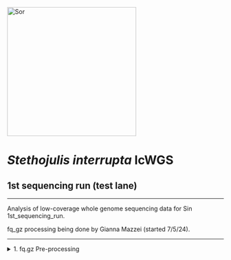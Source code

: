 <img src="https://inaturalist-open-data.s3.amazonaws.com/photos/236392150/original.jpg" alt="Sor" width="300"/>

# _Stethojulis interrupta_ lcWGS

## 1st sequencing run (test lane)
---
Analysis of low-coverage whole genome sequencing data for Sin 1st_sequencing_run.

fq_gz processing being done by Gianna Mazzei (started 7/5/24).

---

<details><summary>1. fq.gz Pre-processing</summary>
	
## 1. fq.gz Pre-processing
→ (*) _denotes steps with MultiQC Report Analyses_
<details><summary>0. Set-up</summary>
<p>

## 0. Set-up

Began by making a new repo on Github titled "pire_stethojulis_interrupta_lcwgs" 

Then went to my terminal and cloned the repo
```
[hpc-0356@wahab-01 ~]$ cd /archive/carpenterlab/pire/
[hpc-0356@wahab-01 pire]$ git clone {https://github.com/philippinespire/pire_stethojulis_interrupta_lcwgs}
```
Get a .gitignore file from another PIRE species repo and copy it here, then push this file to github.
```
[hpc-0356@wahab-01 pire]$ cd pire_stethojulis_interrupta_lcwgs
[hpc-0356@wahab-01 pire_stethojulis_interrupta_lcwgs]$ cp ../pire_taeniamia_zosterophora_lcwgs/.gitignore .
[hpc-0356@wahab-01 pire_stethojulis_interrupta_lcwgs]$ git pull
[hpc-0356@wahab-01 pire_stethojulis_interrupta_lcwgs]$ git add .gitignore
[hpc-0356@wahab-01 pire_stethojulis_interrupta_lcwgs]$ git commit -m "add gitignore"
[hpc-0356@wahab-01 pire_stethojulis_interrupta_lcwgs]$ git push
```
Make 1st sequencing run directory
```
[hpc-0356@wahab-01 pire_stethojulis_interrupta_lcwgs]$ mkdir 1st_sequencing_run
```
</p>

---
</details>

<details><summary>1. Get raw data</summary>
<p>

## 1. Get raw data

```
[hpc-0356@wahab-01 pire_stethojulis_interrupta_lcwgs]$ cd 1st_sequencing_run
[hpc-0356@wahab-01 1st_sequencing_run]$ rsync -r /archive/carpenterlab/pire/downloads/stethojulis_interrupta/1st_sequencing_run-lcwgs/fq_raw 1st_sequencing_run
```

</p>

---
</details>

<details><summary>2. Proofread the decode file</summary>
<p>

## 2. Proofread the decode file

```
[hpc-0356@wahab-01 fq_raw]$ cat Sin_lcwgs-testlane_SequenceNameDecode.tsv
```
Checked that I have sequencing data for all individuals in the decode file:
```
salloc
bash

[hpc-0356@d5-w6420b-23 fq_raw]$ ls *1.fq.gz | wc -l 
				ls *2.fq.gz | wc -l 
90
90
```
Number of lines:
```
[hpc-0356@d5-w6420b-23 fq_raw]$ wc -l Sin_lcwgs-testlane_SequenceNameDecode.tsv
89 Sin_lcwgs-testlane_SequenceNameDecode.tsv
```
Are there duplicates?
```
[hpc-0356@d5-w6420b-23 fq_raw]$ cat Sin_lcwgs-testlane_SequenceNameDecode.tsv| sort | uniq | wc -l
89
```
***Skip steps 3 and 4***

---
</details>

<details><summary>5. Perform a renaming dry run</summary>

## 5. Perform a renaming dry run

```
[hpc-0356@d1-w6420a-23 fq_raw]$ bash /home/e1garcia/shotgun_PIRE/pire_fq_gz_processing/renameFQGZ.bash Sin_lcwgs-testlane_SequenceNameDecode.tsv
```
---

</details>

<details><summary>6. Rename the files</summary>
	
## 6. Rename the files
```
[hpc-0356@d1-w6420a-23 fq_raw]$ bash /home/e1garcia/shotgun_PIRE/pire_fq_gz_processing/renameFQGZ.bash Sin_lcwgs-testlane_SequenceNameDecode.tsv rename
```
---

</details>

<details><summary>7. Check the quality of raw data (*)</summary>

## 7. Check the quality of raw data (*)

Execute `Multi_FASTQC.sh`:
```
[hpc-0356@d5-w6420b-23 1st_sequencing_run]$ sbatch /home/e1garcia/shotgun_PIRE/pire_fq_gz_processing/Multi_FASTQC.sh "fq_raw" "fqc_raw_report"  "fq.gz"
Submitted batch job 3347515
```

### MultiQC output (fq_raw/fqc_raw_report.html):
* Overall, Albatross samples have much higher read counts
	* The Undetermined library has 166.8 million reads
	* Proportion of Undetermined Reads: 0.177
 * Almost all samples are failing Per Base Sequence Content
 * At this point, there are many overrepresented sequences (almost all failed) as well as high adapter content (all failed)

```
‣ % duplication - 
	• Alb: 20 - 50.1%
 	• Contemp: 0 - 16.6%
	• Undertermined: 34.9 - 35.8%
‣ GC content - 
	• Alb: 42 - 54%, 62%: [Sin-APnd_005-Ex1-4B-lcwgs-1-1.2]
 	• Contemp: 43 - 54%
	• Undetermined: 47 - 54%
‣ number of reads - 
	• Alb: 3.3 - 62.8 mil
 	• Contemp: 0 - 7.2 mil
	• Undetermined: 166.8 mil
```
---

</details>

<details><summary>8. First trim (*)</summary>
<p>

## 8. First trim (*)
	
```
[hpc-0356@wahab-01 1st_sequencing_run]$ sbatch /home/e1garcia/shotgun_PIRE/pire_fq_gz_processing/runFASTP_1st_trim.sbatch fq_raw fq_fp1
Submitted batch job 3349635
```

### Review the FastQC output (fq_fp1/1st_fastp_report.html):
After 1st trim:
* `Sin-CPnd_016-Ex1-1E-lcwgs-1-1` has only 24 reads
* After filtering, GC content appears to have stabilized, except for `Sin-CPnd_016-Ex1-1E-lcwgs-1-1`. This volatility is likely from the low read count.

```  
‣ % duplication - 
    	• Albatross: 1.3 - 8.4%, 17.4%: [Sin-APnd_023-Ex1-6D], 23.7%: [Sin-APnd_006-Ex1-4C]
	• Contemporary: 0.0 - 6.9% 
	• Undetermined: 1.7%
‣ GC content -
    	• Albatross: 36.9 - 40.4%
	• Contemporary: 39.4 - 44.8%
	• Undetermined:39.2%
‣ passing filter - 
    	• Albatross: 66.9%: [Sin-APnd_005-Ex1-4B], 89.4 - 94.6%
	• Contemporary: 84.6 - 95.9%
	• Undetermined: 73.0%
‣ % adapter - 
    	• Albatross: 82.3 - 96.2%
	• Contemporary: 48.7 - 93.4%
	• Undetermined: 83.6%
‣ number of reads - 
    	• Albatross: - 125.5 mil
	• Contemporary: 0 - 14.4 mil
	• Undetermined: 333.5 mil
```

---
</details>

<details><summary>9. Remove duplicates with clumpify (*)</summary>
<p>

## 9. Remove duplicates with clumpify (*)

### 9a. Remove duplicates
 ```
[hpc-0356@wahab-01 1st_sequencing_run]$ bash /home/e1garcia/shotgun_PIRE/pire_fq_gz_processing/runCLUMPIFY_r1r2_array.bash fq_fp1 fq_fp1_clmp /scratch/hpc-0356 20
Submitted batch job 3349789
```

### 9c. Check duplicate removal success

Clumpify Successfully worked on all samples
```
[hpc-0356@wahab-01 1st_sequencing_run]$ salloc
[hpc-0356@d6-w6420b-07 1st_sequencing_run]$ enable_lmod
[hpc-0356@d6-w6420b-07 1st_sequencing_run]$ module load container_env R/4.3 
[hpc-0356@d4-w6420b-07 1st_sequencing_run]$ crun R < /home/e1garcia/shotgun_PIRE/pire_fq_gz_processing/checkClumpify_EG.R --no-save
[hpc-0356@d6-w6420b-07 1st_sequencing_run]$ exit
```
### 9d. Clean the scratch drive
```
[hpc-0356@wahab-01 1st_sequencing_run]$ sbatch /home/e1garcia/shotgun_PIRE/pire_fq_gz_processing/cleanSCRATCH.sbatch /scratch/hpc-0356 "*clumpify*temp*"
Submitted batch job 3349945
```
### 9e. Generate metadata on deduplicated FASTQ files (*)
```
[hpc-0356@wahab-01 1st_sequencing_run]$ sbatch /home/e1garcia/shotgun_PIRE/pire_fq_gz_processing/Multi_FASTQC.sh "fq_fp1_clmp" "fqc_clmp_report"  "fq.gz"
Submitted batch job 3349946
```

**Results** (fq_fp1_clmp/fqc_clmp_report.html): 
* `Sin-CPnd_016-Ex1-1E-lcwgs-1-1` still very volatile on Per Sequence GC Content -> low read count
* Still quite a few overrepresented sequences
* % duplication going down

```
‣ % duplication - 
    • Alb: 1.8 - 6.4%
    • Contemp: 0 - 1.3%
    • Undetermined: 4.7%
‣ GC content - 
    • Alb: 36 - 41%
    • Contemp: 39 - 44%
    • Undetermined: 40%
‣ length - 
    • Alb: 77 - 88 bp
    • Contemp: 81 - 130 bp
    • Undetermined: 85 bp
‣ number of reads -
    • Alb: 2.5 - 37.8 mil
    • Contemp: 0 - 1.7 mil, 6.3 mil: [Sin-CPnd_088-Ex1-2D]
    • Undetermined: 83.3 mil
```
</p>

---
</details>


<details><summary>10. Second trim (*)</summary>
<p>

## 10. Second trim (*)
 
```
[hpc-0356@wahab-01 1st_sequencing_run]$ sbatch /home/e1garcia/shotgun_PIRE/pire_fq_gz_processing/runFASTP_2.sbatch fq_fp1_clmp fq_fp1_clmp_fp2 33
Submitted batch job 3350043
```

### Review the FastQC output (fq_fp1_clmp_fp2/2nd_fastp_report.html):
After 2nd trim:
* 

```
‣ % duplication -
	• Alb: 
	• Contemp: 
	• Undetermined: 
‣ GC content -
	• Alb: 
	• Contemp: 
	• Undetermined: 
‣ passing filter -
	• Alb: 
	• Contemp: 
	• Undetermined: 
‣ % adapter -
	• Alb: 
	• Contemp: 
	• Undetermined: 
‣ number of reads -
	• Alb: 
	• Contemp: 
	• Undetermined: 
```

---
</details>

<details><summary>11. Decontaminate files (*)</summary>
<p>

## 11. Decontaminate files (*)

<details><summary>11a. Run fastq_screen</summary>
	
### 11a. Run fastq_screen

```
[hpc-0356@wahab-01 1st_sequencing_run]$ bash
[hpc-0356@wahab-01 1st_sequencing_run]$ fqScrnPATH=/home/e1garcia/shotgun_PIRE/pire_fq_gz_processing/runFQSCRN_6.bash
indir=fq_fp1_clmp_fp2
[hpc-0356@wahab-01 1st_sequencing_run]$ outdir=/scratch/hpc-0356/fq_fp1_clmp_fp2_fqscrn
nodes=20
[hpc-0356@wahab-01 1st_sequencing_run]$ bash $fqScrnPATH $indir $outdir $nodes
```
---

</details>

<details><summary>11b. Check for Errors</summary>
	
### 11b. Check for Errors

```
[hpc-0356@wahab-01 1st_sequencing_run]$ bash
[hpc-0356@wahab-01 1st_sequencing_run]$ outdir=/scratch/hpc-0356/fq_fp1_clmp_fp2_fqscrn
[hpc-0356@wahab-01 1st_sequencing_run]$ sbatch /home/e1garcia/shotgun_PIRE/pire_fq_gz_processing/validateFQ.sbatch $outdir "*filter.fastq.gz"
Submitted batch job 3351748

# when complete check the $outdir/fqValidateReport.txt file
less -S $outdir/fqValidationReport.txt file
```
#### Confirm files were succesfully completed:

Check that all 5 files were created for each fqgz file:
```
[hpc-0356@wahab-01 1st_sequencing_run]$ ls $outdir/*r1.tagged.fastq.gz | wc -l
					ls $outdir/*r2.tagged.fastq.gz | wc -l
					ls $outdir/*r1.tagged_filter.fastq.gz | wc -l
					ls $outdir/*r2.tagged_filter.fastq.gz | wc -l 
					ls $outdir/*r1_screen.txt | wc -l
					ls $outdir/*r2_screen.txt | wc -l
					ls $outdir/*r1_screen.png | wc -l
					ls $outdir/*r2_screen.png | wc -l
					ls $outdir/*r1_screen.html | wc -l
					ls $outdir/*r2_screen.html | wc -l
90
90
90
90
90
90
90
90
90
90
```
For each, you should have the same number as the number of input files (number of fq.gz files):
```
[hpc-0356@wahab-01 1st_sequencing_run]$ ls $indir/*r1.fq.gz | wc -l
                                        ls $indir/*r2.fq.gz | wc -l
90
90
```
Check for any errors in the `*out` files: (none)
```
[hpc-0356@wahab-01 1st_sequencing_run]$ grep 'error' slurm-fqscrn.*out
					grep 'No reads in' slurm-fqscrn.*out
					grep 'FATAL' slurm-fqscrn.*out
```
Looked at the outfiles to see if there are any unzipped files with the word temp, which means that the job didn't finish and needs to be rerun: (none)
```
[hpc-0356@wahab-01 1st_sequencing_run]$ outdir=/scratch/hpc-0356/fq_fp1_clmp_fp2_fqscrn
					ls $outdir/*temp*
ls: cannot access '/scratch/hpc-0356/fq_fp1_clmp_fp2_fqscrn/*temp*': No such file or directory
```

**Since fq screen worked properly, there are no files that need to be rerun!**

---

</details>

<details><summary>11e. Move output files</summary>
	
### 11e. Move output files
The recommended instructions using `screen mv` have not been working for me so I did this:
```
[hpc-0356@wahab-01 1st_sequencing_run]$ mv /scratch/hpc-0356/fq_fp1_clmp_fp2_fqscrn/Sin* /archive/carpenterlab/pire/pire_stethojulis_interrupta_lcwgs/1st_sequencing_run/fq_fp1_clmp_fp2_fqscrn

#for some reason mv /scratch/hpc-0356/fq_fp1_clmp_fp2_fqscrn/Undetermined* did not work so I had to move each file:

[hpc-0356@wahab-01 1st_sequencing_run]$ mv /scratch/hpc-0356/fq_fp1_clmp_fp2_fqscrn/Undetermined.clmp.fp2_r1_screen.html \
   					/scratch/hpc-0356/fq_fp1_clmp_fp2_fqscrn/Undetermined.clmp.fp2_r1_screen.png \
   					/scratch/hpc-0356/fq_fp1_clmp_fp2_fqscrn/Undetermined.clmp.fp2_r1_screen.txt \
   					/scratch/hpc-0356/fq_fp1_clmp_fp2_fqscrn/Undetermined.clmp.fp2_r1.tagged.fastq.gz \
   					/scratch/hpc-0356/fq_fp1_clmp_fp2_fqscrn/Undetermined.clmp.fp2_r1.tagged_filter.fastq.gz \
   					/scratch/hpc-0356/fq_fp1_clmp_fp2_fqscrn/Undetermined.clmp.fp2_r2_screen.html \
   					/scratch/hpc-0356/fq_fp1_clmp_fp2_fqscrn/Undetermined.clmp.fp2_r2_screen.png \
   					/scratch/hpc-0356/fq_fp1_clmp_fp2_fqscrn/Undetermined.clmp.fp2_r2_screen.txt \
   					/scratch/hpc-0356/fq_fp1_clmp_fp2_fqscrn/Undetermined.clmp.fp2_r2.tagged.fastq.gz \
					/scratch/hpc-0356/fq_fp1_clmp_fp2_fqscrn/Undetermined.clmp.fp2_r2.tagged_filter.fastq.gz \
					/archive/carpenterlab/pire/pire_stethojulis_interrupta_lcwgs/1st_sequencing_run/fq_fp1_clmp_fp2_fqscrn/

[hpc-0356@wahab-01 1st_sequencing_run]$ mv /scratch/hpc-0356/fq_fp1_clmp_fp2_fqscrn/fqValidationReport.txt /archive/carpenterlab/pire/pire_stethojulis_interrupta_lcwgs/1st_sequencing_run/fq_fp1_clmp_fp2_fqscrn/

```
---
</details>

<details><summary>11f. Run MultiQC (*)</summary>
	
### 11f. Run MultiQC (*)

```
[hpc-0356@wahab-01 1st_sequencing_run]$ sbatch /home/e1garcia/shotgun_PIRE/pire_fq_gz_processing/runMULTIQC.sbatch fq_fp1_clmp_fp2_fqscrn fastq_screen_report
Submitted batch job 3353560
```

Review the MultiQC output (fq_fp1_clmp_fp2_fqscrn/fastq_screen_report.html):
*

```
‣ multiple genomes -
	• Alb: 
	• Contemp: 
	• Undetermined: 
‣ no hits -
	• Alb: 
	• Contemp: 
	• Undetermined:
```

</details>

---

</details>

<details><summary>12. Repair FASTQ Files Messed Up by FASTQ_SCREEN (*)</summary>
<p>

## 12. Repair FASTQ Files Messed Up by FASTQ_SCREEN (*)

#### Execute `runREPAIR.sbatch`

Next we need to re-pair our reads. `runREPAIR.sbatch` matches up forward (r1) and reverse (r2) reads so that the `*1.fq.gz` and `*2.fq.gz` files have reads in the same order
```
[hpc-0356@wahab-01 1st_sequencing_run]$ sbatch /home/e1garcia/shotgun_PIRE/pire_fq_gz_processing/runREPAIR.sbatch fq_fp1_clmp_fp2_fqscrn fq_fp1_clmp_fp2_fqscrn_rprd 5
Submitted batch job 3353569 
```
#### Confirm that the paired end fq.gz files are complete and formatted correctly:

Start by running the script:
```
[hpc-0356@wahab-01 1st_sequencing_run]$ bash
[hpc-0356@wahab-01 1st_sequencing_run]$ SCRIPT=/home/e1garcia/shotgun_PIRE/pire_fq_gz_processing/validateFQPE.sbatch 
                                        DIR=fq_fp1_clmp_fp2_fqscrn_rprd
                                        fqPATTERN="*fq.gz"
[hpc-0356@wahab-01 1st_sequencing_run]$ sbatch $SCRIPT $DIR $fqPATTERN
Submitted batch job 3353571
```

Check the SLURM `out` file and `fqValidationReport.txt` to determine if all of the fqgz files are valid
```
[hpc-0356@wahab-01 1st_sequencing_run]$ cat valiate_FQ_-3353571.out
PAIRED END FASTQ VALIDATION REPORT

Directory: fq_fp1_clmp_fp2_fqscrn_rprd
File Pattern: *fq.gz
File extensions found: .R1.fq.gz .R2.fq.gz

Number of paired end fq files evaluated: 90
Number of paired end fq files validated: 90

Errors Reported:
```
#### Run `Multi_FASTQC`
```
[hpc-0356@wahab-01 1st_sequencing_run]$ sbatch /home/e1garcia/shotgun_PIRE/pire_fq_gz_processing/Multi_FASTQC.sh "./fq_fp1_clmp_fp2_fqscrn_rprd" "fqc_rprd_report" "fq.gz"
Submitted batch job 3353747
```

#### Review MultiQC output (fq_fp1_clmp_fp2_fqscrn_rprd/fqc_rprd_report.html):
*

```
‣ % duplication -
	• Alb: 
	• Contemp: 
	• Undetermined: 
‣ GC content -
	• Alb: 
	• Contemp: 
	• Undetermined:
‣ length -
	• Alb: 
	• Contemp: 
	• Undetermined:
‣ number of reads -
	• Alb: 
	• Contemp: 
	• Undetermined:
```

---

</details>

<details><summary>14. Clean Up</summary>
<p>

## 14. Clean Up

Move any .out files into the logs dir
```
[hpc-0356@wahab-01 1st_sequencing_run]$ mkdir logs
[hpc-0356@wahab-01 1st_sequencing_run]$ mv *out logs/
```

---

</details>

<details><summary>15. Map Repaired `fq.gz` to Reference Genome</summary>
<p>

## 15. Map Repaired `fq.gz` to Reference Genome

The following steps 15 & 16 are from the [pire_lcwgs_data_processing repo](https://github.com/philippinespire/pire_lcwgs_data_processing).

### Get your reference genome

Make a new directory `refGenome` and `cd` into it
```
[hpc-0356@wahab-01 1st_sequencing_run]$ mkdir refGenome
[hpc-0356@wahab-01 1st_sequencing_run]$ cd refGenome/
```

This species is not on ncbi, but we do have a reference genome in house. Copy this file `scaffolds.fasta` into refGenome:
```
[hpc-0356@wahab-01 refGenome]$ cp /home/e1garcia/shotgun_PIRE/pire_ssl_data_processing/stethojulis_interrupta/SPAdes_allLibs_decontam_R1R2_noIsolate/scaffolds.fasta /archive/carpenterlab/pire/pire_stethojulis_interrupta_lcwgs/1st_sequencing_run/refGenome/
```

### Map your reads to your reference genome
Start by cloning the dDocentHPC repo to gain access to the scripts we need to run:
```
[hpc-0356@wahab-01 1st_sequencing_run]$ git clone https://github.com/cbirdlab/dDocentHPC
```
Create a `mkBAM_ddocent` directory and copy all `fq.gz` files from `fq_fp1_clmp_fp2_fqscrn_rprd` into this new directory:
```
[hpc-0356@wahab-01 1st_sequencing_run]$ mkdir mkBAM_ddocent
[hpc-0356@wahab-01 1st_sequencing_run]$ rsync fq_fp1_clmp_fp2_fqscrn_rprd/*fq.gz mkBAM_ddocent
```
Copy the reference genome to `mkBAM_ddocent` as well as the scripts we need to run:
```
[hpc-0356@wahab-01 1st_sequencing_run]$ cp refGenome/scaffolds.fasta mkBAM_ddocent/reference.denovoSSL.Sin.fasta

[hpc-0356@wahab-01 1st_sequencing_run]$ cd mkBAM_ddocent/
[hpc-0356@wahab-01 mkBAM_ddocent]$ cp ../dDocentHPC/configs/config.6.lcwgs .
[hpc-0356@wahab-01 mkBAM_ddocent]$ cp ../dDocentHPC/dDocentHPC.sbatch .
```
Before moving forward, I needed to edit the `config.6.lcwgs` file to suit this species:
```
[hpc-0356@wahab-01 mkBAM_ddocent]$ nano config.6.lcwgs

# within file:
# change Cutoff1 and Cutoff2 to "denovoSSL" and "Sin"

----------mkREF: Settings for de novo assembly of the reference genome----------------------------------------->
PE              Type of reads for assembly (PE, SE, OL, RPE)                                    PE=ddRAD & ezRA>
0.9             cdhit Clustering_Similarity_Pct (0-1)                                                   Use cdh>
denovoSSL       Cutoff1 (integer)                                                                              >
Sin             Cutoff2 (integer)                                                                              >
0.05    rainbow merge -r <percentile> (decimal 0-1)                                             Percentile-base>
0.95    rainbow merge -R <percentile> (decimal 0-1)                                             Percentile-base>
--------------------------------------------------------------------------------------------------------------->
```
Then, I needed to alter the `dDocentHPC.sbatch` file to load the newer version:
```
[hpc-0356@wahab-01 mkBAM_ddocent]$ nano dDocentHPC.sbatch

# within file:
# change where the "#" is

enable_lmod
# module load container_env ddocent/2.7.8
module load container_env ddocent/2.9.4
```

Now, I am able to map reads.

Execute `dDocentHPC.sbatch mkBAM config.6.lcwgs` which aligns reads (in FASTQ format) to a reference genome and creates BAM files (Binary Alignment Map files)
```
[hpc-0356@wahab-01 mkBAM_ddocent]$ sbatch dDocentHPC.sbatch mkBAM config.6.lcwgs
Submitted batch job 3353876
```
---

</details>

<details><summary>16. Filter BAM Files</summary>

## 16. Filter BAM Files

Filtering BAM files ensures data quality, reduces noise, improves analysis accuracy, and prepares data for downstream genomic analyses.
```
[hpc-0356@wahab-01 mkBAM_ddocent]$ sbatch dDocentHPC.sbatch fltrBAM config.6.lcwgs
Submitted batch job 3355185
```

---

</details>

<details><summary>17. Generate Number of Mapped Reads</summary>

## 17. Generate Number of Mapped Reads

```
[hpc-0356@wahab-01 1st_sequencing_run]$ sbatch /home/e1garcia/shotgun_PIRE/pire_fq_gz_processing/mappedReadStats.sbatch mkBAM_ddocent mkBAM_ddocent/coverageMappedReads
Submitted batch job 3355582
```

#### Review Output (coverageMappedReads/out__ReadStats.tsv):
* 6 contemporary libaries with under 1000 reads:
	* `Sin-CPnd_016-Ex1-1E-lcwgs-1-1.clmp.fp2_repr.denovoSSL.Sin-RG.bam`:	11
	* `Sin-CPnd_037-Ex1-4F-lcwgs-1-1.clmp.fp2_repr.denovoSSL.Sin-RG.bam`:	113
	* `Sin-CPnd_027-Ex1-3A-lcwgs-1-1.clmp.fp2_repr.denovoSSL.Sin-RG.bam`:	226
	* `Sin-CPnd_014-Ex1-3F-lcwgs-1-1.clmp.fp2_repr.denovoSSL.Sin-RG.bam`:	454
	* `Sin-CPnd_026-Ex1-1G-lcwgs-1-1.clmp.fp2_repr.denovoSSL.Sin-RG.bam`:	457
	* `Sin-CPnd_087-Ex1-4B-lcwgs-1-1.clmp.fp2_repr.denovoSSL.Sin-RG.bam`:	669
* Overall, low #'s for Contemporary individuals -> 24 more are under 10,000 reads 
* Mean depth with coverage is pretty good for Albatross: between 1.16 and 3.1
```
numreads:
* Alb: 3,095,833 - 5,3152,622
* Contemp: 11 - 9,716,147
* Und: 97,814,629

meanreadlength:
* Alb: 76.05 - 87.22
* Contemp: 83.46 - 128.20
* Und: 82.63

meandepth_wcvg:
* Alb: 1.16 - 3.10
* Contemp: 0.997 - 1.39
* Und: 4.56

numpos:
* 1,356,329,670 bp

numpos_wcvg:
* Alb: 110,401,751 - 716,514,117 bp
* Contemp: 665 - 339,212,571 bp
* Und: 894,543,777 bp

meandepth:
* Alb: 0.097 - 1.64
* Contemp: 0.0000005 - 0.35
* Und: 3.01

pctpos_wcvg:
* Alb: 8.14 - 52.83%
* Contemp: 0.00005 - 25.01%
* Und: 65.95%
```
---

</details>

<details><summary>18. Extract mitochondrial genomes from read data</summary>

## 18. Extract mitochondrial genomes from read data

If there are potential cryptic species in the data, we should try to extract mitochondrial genes from the read data to get an idea of species IDs. You use MitoZ to do so.

Copy the runMitoZ bash and sbatch scripts to your sequencing project directory
```
[hpc-0356@wahab-01 pire_stethojulis_interrupta_lcwgs]$ cp /home/e1garcia/shotgun_PIRE/pire_fq_gz_processing/runMitoZ* 1st_sequencing_run
```
* The `runMitoZ_array.bash` and `runMitoZ_array.sbatch` scripts need to be altered before running. Using nano and ctrl+\ I found every instance of `_clmp.fp2_r1.fq.gz` and replaced it with `.clmp.fp2_r1.fq.gz`.

Now, execute the runMitoZ script:
```
[hpc-0356@wahab-01 1st_sequencing_run]$ bash runMitoZ_array.bash /archive/carpenterlab/pire/pire_stethojulis_interrupta_lcwgs/1st_sequencing_run/fq_fp1_clmp_fp2 32
Submitted batch job 3355700
```
For the next script to work, I need my MitoZ output files to be in my `fq_fp1_clmp_fp2` directory.
```
[hpc-0356@wahab-01 1st_sequencing_run]$ mv MitoZ*.out fq_fp1_clmp_fp2/
```
Then, after copying it, I was able to run the `process_MitoZ_outputs.sh` script
```
[hpc-0356@wahab-01 1st_sequencing_run]$ cd fq_fp1_clmp_fp2
[hpc-0356@wahab-01 fq_fp1_clmp_fp2]$ cp /home/e1garcia/shotgun_PIRE/pire_fq_gz_processing/process_MitoZ_outputs.sh .

[hpc-0356@wahab-01 fq_fp1_clmp_fp2]$ sh process_MitoZ_outputs.sh
```
Now, we can see which individuals MitoZ worked for: 

**Individuals that succeeded:**
```
[hpc-0356@wahab-01 fq_fp1_clmp_fp2]$ cat MitoZ_success.txt
Undetermined
```

**Individuals that failed:**
All of them, besides Undetermined...
